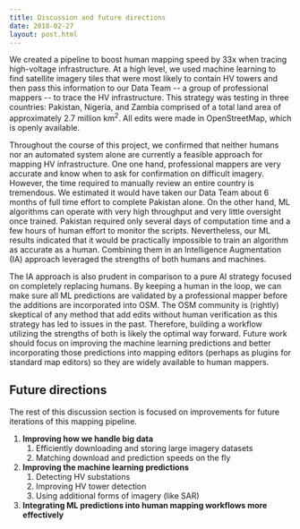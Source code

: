 ```yaml
---
title: Discussion and future directions
date: 2018-02-27
layout: post.html
---
```


We created a pipeline to boost human mapping speed by 33x when tracing high-voltage infrastructure. At a high level, we used machine learning to find satellite imagery tiles that were most likely to contain HV towers and then pass this information to our Data Team -- a group of professional mappers -- to trace the HV infrastructure. This strategy was testing in three countries: Pakistan, Nigeria, and Zambia comprised of a total land area of approximately 2.7 million km<sup>2</sup>. All edits were made in OpenStreetMap, which is openly available.

Throughout the course of this project, we confirmed that neither humans nor an automated system alone are currently a feasible approach for mapping HV infrastructure. One one hand, professional mappers are very accurate and know when to ask for confirmation on difficult imagery. However, the time required to manually review an entire country is tremendous. We estimated it would have taken our Data Team about 6 months of full time effort to complete Pakistan alone. On the other hand, ML algorithms can operate with very high throughput and very little oversight once trained. Pakistan required only several days of computation time and a few hours of human effort to monitor the scripts. Nevertheless, our ML results indicated that it would be practically impossible to train an algorithm as accurate as a human. Combining them in an Intelligence Augmentation (IA) approach leveraged the strengths of both humans and machines.

The IA approach is also prudent in comparison to a pure AI strategy focused on completely replacing humans. By keeping a human in the loop, we can make sure all ML predictions are validated by a professional mapper before the additions are incorporated into OSM. The OSM community is (rightly) skeptical of any method that add edits without human verification as this strategy has led to issues in the past. Therefore, building a workflow utilizing the strengths of both is likely the optimal way forward. Future work should focus on improving the machine learning predictions and better incorporating those predictions into mapping editors (perhaps as plugins for standard map editors) so they are widely available to human mappers.


## Future directions
The rest of this discussion section is focused on improvements for future iterations of this mapping pipeline.

1. **Improving how we handle big data**
    1. Efficiently downloading and storing large imagery datasets
    1. Matching download and prediction speeds on the fly
1. **Improving the machine learning predictions**
    1. Detecting HV substations
    1. Improving HV tower detection
    1. Using additional forms of imagery (like SAR)
1. **Integrating ML predictions into human mapping workflows more effectively**
